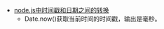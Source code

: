  - [node.js中时间戳和日期之间的转换](http://www.2cto.com/kf/201412/362300.html)
    - Date.now()获取当前时间的时间戳，输出是毫秒。